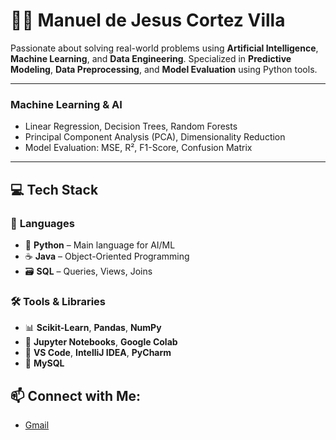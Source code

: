 # 👨‍💻 Manuel de Jesus Cortez Villa

Passionate about solving real-world problems using **Artificial Intelligence**, **Machine Learning**, and **Data Engineering**. Specialized in **Predictive Modeling**, **Data Preprocessing**, and **Model Evaluation** using Python tools.

---

### **Machine Learning & AI**

- Linear Regression, Decision Trees, Random Forests
- Principal Component Analysis (PCA), Dimensionality Reduction
- Model Evaluation: MSE, R², F1-Score, Confusion Matrix

---

## 💻 **Tech Stack**

### 🔧 **Languages**
- 🐍 **Python** – Main language for AI/ML
- ☕ **Java** – Object-Oriented Programming
- 🗃️ **SQL** – Queries, Views, Joins

### 🛠️ **Tools & Libraries**
- 📊 **Scikit-Learn**, **Pandas**, **NumPy**
- 🧪 **Jupyter Notebooks**, **Google Colab**
- 🔬 **VS Code**, **IntelliJ IDEA**, **PyCharm**
- 🐬 **MySQL**

## 📫 **Connect with Me:**
- [Gmail](mailto:mdjesuscv@gmail.com)
